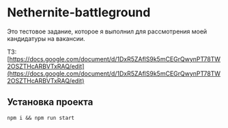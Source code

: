 # Nethernite-battleground

Это тестовое задание, которое я выполнил для рассмотрения моей кандидатуры на вакансии.

ТЗ: [https://docs.google.com/document/d/1DxR5ZAflS9k5mCEGrQwynPT78TW2OSZTHcARBVTxRAQ/edit](https://docs.google.com/document/d/1DxR5ZAflS9k5mCEGrQwynPT78TW2OSZTHcARBVTxRAQ/edit)

## Установка проекта
```
npm i && npm run start
```
